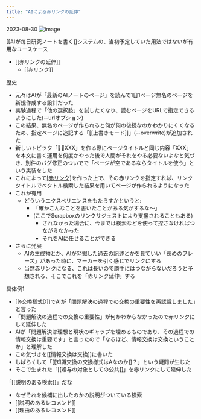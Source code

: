 ```yaml
---
title: "AIによる赤リンクの延伸"
---
```


2023-08-30
![image](https://gyazo.com/4d69e9d9b57633554d06698e00c3ca29/thumb/1000)

[[AIが毎日研究ノートを書く]]システムの、当初予定していた用法ではないが有用なユースケース
- [[赤リンクの延伸]]
    - [[赤リンク]]

歴史
- 元々はAIが「最新のAIノートのページ」を読んで1日1ページ無名のページを新規作成する設計だった
- 実験過程で「他の選択肢」を試したくなり、読むページをURLで指定できるようにした(--urlオプション)
- この結果、無名のページが作られると何が何の後続なのかわかりにくくなるため、指定ページに追記する「[[上書きモード]]」(--overwrite)が追加された
- 新しいトピック「🤖🔁XXX」を作る際にページタイトルと同じ内容「XXX」を本文に書く運用を何度かやった後で人間がそれをやる必要ないよなと気づき、別件のバグ修正のついでで「ページが空であるならタイトルを使う」という実装をした
- これによって[[赤リンク]](リンク先が空のリンク)を作った上で、その赤リンクを指定すれば、リンクタイトルでベクトル検索した結果を用いてページが作られるようになった
- これが有用
    - どういうエクスペリエンスをもたらすかというと:
        - 「確かこんなことを書いたことがある気がするな〜」
        - (ここでScrapboxのリンクサジェストにより支援されることもある)
            - されなかった場合に、今までは検索などを使って探さなければつながらなかった
            - それをAIに任せることができる
- さらに発展
    - AIの生成物とか、AIが発掘した過去の記述とかを見ていい「長めのフレーズ」があった時に、マーカーを引く感じでリンクにする
    - 当然赤リンクになる、これは長いので勝手にはつながらないだろうと予想される、そこでこれを「赤リンク延伸」する

具体例1
- [[🌀交換様式D]]でAIが「問題解決の過程での交換の重要性を再認識しました」と言った
- 「問題解決の過程での交換の重要性」が何かわからなかったので赤リンクにして延伸した
- AIが「問題解決は理想と現状のギャップを埋めるものであり、その過程での情報交換は重要です」と言ったので「なるほど、情報交換は交換ということか」と理解した
- この気づきを[[情報交換は交換]]に書いた
- しばらくして「[[知識交換の交換様式はAなのか]]？」という疑問が生じた
- そこで生まれた「[[贈与の対象としての公共]]」を赤リンクにして延伸した

「[[説明のある検索]]」だな
- なぜそれを候補に出したのかの説明がついている検索
- [[説明のあるレコメンド]]
- [[理由のあるレコメンド]]
